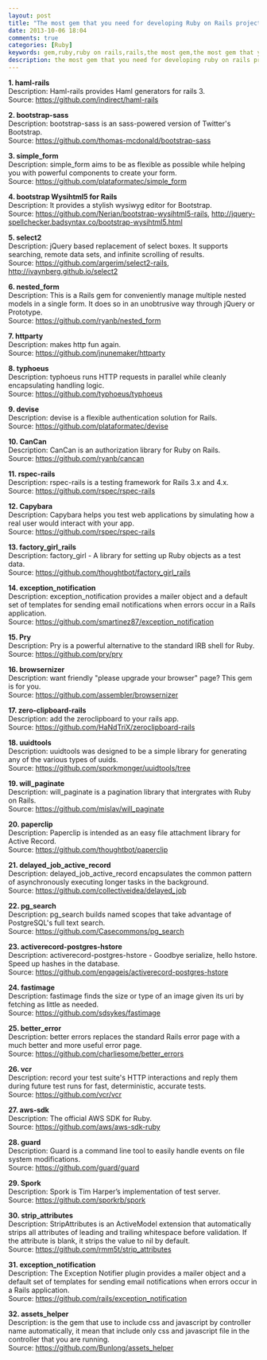 ```yaml
---
layout: post
title: "The most gem that you need for developing Ruby on Rails project"
date: 2013-10-06 18:04
comments: true
categories: [Ruby]
keywords: gem,ruby,ruby on rails,rails,the most gem,the most gem that you need for developing ruby on rails project
description: the most gem that you need for developing ruby on rails project
---
```


<!-- **Content start here** -->
<p>
  <strong>1. haml-rails</strong><br/>
  Description: Haml-rails provides Haml generators for rails 3.<br/>
  Source: <a href="https://github.com/indirect/haml-rails" target="_blank">https://github.com/indirect/haml-rails</a>
</p>
<p>
  <strong>2. bootstrap-sass</strong><br/>
  Description: bootstrap-sass is an sass-powered version of Twitter's Bootstrap.<br/>
  Source: <a href="https://github.com/thomas-mcdonald/bootstrap-sass" target="_blank">https://github.com/thomas-mcdonald/bootstrap-sass</a>
</p>
<p>
  <strong>3. simple_form</strong><br/>
  Description: simple_form aims to be as flexible as possible while helping you with powerful components to create your form.<br/>
  Source: <a href="https://github.com/plataformatec/simple_form" target="_blank">https://github.com/plataformatec/simple_form</a>
</p>
<p>
  <strong>4. bootstrap Wysihtml5 for Rails</strong><br/>
  Description: It provides a stylish wysiwyg editor for Bootstrap.<br/>
  Source: <a href="https://github.com/Nerian/bootstrap-wysihtml5-rails" target="_blank">https://github.com/Nerian/bootstrap-wysihtml5-rails</a>, <a href="http://jquery-spellchecker.badsyntax.co/bootstrap-wysihtml5.html" target="_blank">http://jquery-spellchecker.badsyntax.co/bootstrap-wysihtml5.html</a>
</p>
<p>
  <strong>5. select2</strong><br/>
  Description: jQuery based replacement of select boxes. It supports searching, remote data sets, and infinite scrolling of results.<br/>
  Source: <a href="https://github.com/argerim/select2-rails" target="_blank">https://github.com/argerim/select2-rails</a>, <a href="http://ivaynberg.github.io/select2" target="_blank">http://ivaynberg.github.io/select2</a>
</p>
<p>
  <strong>6. nested_form</strong><br/>
  Description: This is a Rails gem for conveniently manage multiple nested models in a single form. It does so in an unobtrusive way through jQuery or Prototype.<br/>
  Source: <a href="https://github.com/ryanb/nested_form" target="_blank">https://github.com/ryanb/nested_form</a>
</p>
<p>
  <strong>7. httparty</strong><br/>
  Description: makes http fun again.<br/>
  Source: <a href="https://github.com/jnunemaker/httparty" target="_blank">https://github.com/jnunemaker/httparty</a>
</p>
<p>
  <strong>8. typhoeus</strong><br/>
  Description: typhoeus runs HTTP requests in parallel while cleanly encapsulating handling logic.<br/>
  Source: <a href="https://github.com/typhoeus/typhoeus" target="_blank">https://github.com/typhoeus/typhoeus</a>
</p>
<p>
  <strong>9. devise</strong><br/>
  Description: devise is a flexible authentication solution for Rails.<br/>
  Source: <a href="https://github.com/plataformatec/devise" target="_blank">https://github.com/plataformatec/devise</a>
</p>
<p>
  <strong>10. CanCan</strong><br/>
  Description: CanCan is an authorization library for Ruby on Rails.<br/>
  Source: <a href="https://github.com/ryanb/cancan" target="_blank">https://github.com/ryanb/cancan</a>
</p>
<p>
  <strong>11. rspec-rails</strong><br/>
  Description: rspec-rails is a testing framework for Rails 3.x and 4.x.<br/>
  Source: <a href="https://github.com/rspec/rspec-rails" target="_blank">https://github.com/rspec/rspec-rails</a>
</p>
<p>
  <strong>12. Capybara</strong><br/>
  Description: Capybara helps you test web applications by simulating how a real user would interact with your app.<br/>
  Source: <a href="https://github.com/rspec/rspec-rails" target="_blank">https://github.com/rspec/rspec-rails</a>
</p>
<p>
  <strong>13. factory_girl_rails</strong><br/>
  Description: factory_girl - A library for setting up Ruby objects as a test data.<br/>
  Source: <a href="https://github.com/thoughtbot/factory_girl_rails" target="_blank">https://github.com/thoughtbot/factory_girl_rails</a>
</p>
<p>
  <strong>14. exception_notification</strong><br/>
  Description: exception_notification provides a mailer object and a default set of templates for sending email notifications when errors occur in a Rails application.<br/>
  Source: <a href="https://github.com/smartinez87/exception_notification" target="_blank">https://github.com/smartinez87/exception_notification</a>
</p>
<p>
  <strong>15. Pry</strong><br/>
  Description: Pry is a powerful alternative to the standard IRB shell for Ruby.<br/>
  Source: <a href="https://github.com/pry/pry" target="_blank">https://github.com/pry/pry</a>
</p>
<p>
  <strong>16. browsernizer</strong><br/>
  Description: want friendly "please upgrade your browser" page? This gem is for you.<br/>
  Source: <a href="https://github.com/assembler/browsernizer" target="_blank">https://github.com/assembler/browsernizer</a>
</p>
<p>
  <strong>17. zero-clipboard-rails</strong><br/>
  Description: add the zeroclipboard to your rails app.<br/>
  Source: <a href="https://github.com/HaNdTriX/zeroclipboard-rails" target="_blank">https://github.com/HaNdTriX/zeroclipboard-rails</a>
</p>
<p>
  <strong>18. uuidtools</strong><br/>
  Description: uuidtools was designed to be a simple library for generating any of the various types of uuids.<br/>
  Source: <a href="https://github.com/sporkmonger/uuidtools/tree/" target="_blank">https://github.com/sporkmonger/uuidtools/tree</a>
</p>
<p>
  <strong>19. will_paginate</strong><br/>
  Description: will_paginate is a pagination library that intergrates with Ruby on Rails.<br/>
  Source: <a href="https://github.com/mislav/will_paginate" target="_blank">https://github.com/mislav/will_paginate</a>
</p>
<p>
  <strong>20. paperclip</strong><br/>
  Description: Paperclip is intended as an easy file attachment library for Active Record.<br/>
  Source: <a href="https://github.com/thoughtbot/paperclip" target="_blank">https://github.com/thoughtbot/paperclip</a>
</p>
<p>
  <strong>21. delayed_job_active_record</strong><br/>
  Description: delayed_job_active_record encapsulates the common pattern of asynchronously executing longer tasks in the background.<br/>
  Source: <a href="https://github.com/collectiveidea/delayed_job" target="_blank">https://github.com/collectiveidea/delayed_job</a>
</p>
<p>
  <strong>22. pg_search</strong><br/>
  Description: pg_search builds named scopes that take advantage of PostgreSQL's full text search.<br/>
  Source: <a href="https://github.com/Casecommons/pg_search" target="_blank">https://github.com/Casecommons/pg_search</a>
</p>
<p>
  <strong>23. activerecord-postgres-hstore</strong><br/>
  Description: activerecord-postgres-hstore - Goodbye serialize, hello hstore. Speed up hashes in the database.<br/>
  Source: <a href="https://github.com/engageis/activerecord-postgres-hstore" target="_blank">https://github.com/engageis/activerecord-postgres-hstore</a>
</p>
<p>
  <strong>24. fastimage</strong><br/>
  Description: fastimage finds the size or type of an image given its uri by fetching as little as needed.<br/>
  Source: <a href="https://github.com/sdsykes/fastimage" target="_blank">https://github.com/sdsykes/fastimage</a>
</p>
<p>
  <strong>25. better_error</strong><br/>
  Description: better errors replaces the standard Rails error page with a much better and more useful error page.<br/>
  Source: <a href="https://github.com/charliesome/better_errors" target="_blank">https://github.com/charliesome/better_errors</a>
</p>
<p>
  <strong>26. vcr</strong><br/>
  Description: record your test suite's HTTP interactions and reply them during future test runs for fast, deterministic, accurate tests.<br/>
  Source: <a href="https://github.com/vcr/vcr" target="_blank">https://github.com/vcr/vcr</a>
</p>
<p>
  <strong>27. aws-sdk</strong><br/>
  Description: The official AWS SDK for Ruby.<br/>
  Source: <a href="https://github.com/aws/aws-sdk-ruby" target="_blank">https://github.com/aws/aws-sdk-ruby</a>
</p>
<p>
  <strong>28. guard</strong><br/>
  Description: Guard is a command line tool to easily handle events on file system modifications.<br/>
  Source: <a href="https://github.com/guard/guard" target="_blank">https://github.com/guard/guard</a>
</p>
<p>
  <strong>29. Spork</strong><br/>
  Description: Spork is Tim Harper’s implementation of test server.<br/>
  Source: <a href="https://github.com/sporkrb/spork" target="_blank">https://github.com/sporkrb/spork</a>
</p>
<p>
  <strong>30. strip_attributes</strong><br/>
  Description: StripAttributes is an ActiveModel extension that automatically strips all attributes of leading and trailing whitespace before validation. If the attribute is blank, it strips the value to nil by default.<br/>
  Source: <a href="https://github.com/rmm5t/strip_attributes" target="_blank">https://github.com/rmm5t/strip_attributes</a>
</p>
<p>
  <strong>31. exception_notification</strong><br/>
  Description: The Exception Notifier plugin provides a mailer object and a default set of templates for sending email notifications when errors occur in a Rails application.<br/>
  Source: <a href="https://github.com/rails/exception_notification" target="_blank">https://github.com/rails/exception_notification</a>
</p>
<p>
  <strong>32. assets_helper</strong><br/>
  Description:  is the gem that use to include css and javascript by controller name automatically, it mean that include only css and javascript file in the controller that you are running.<br/>
  Source: <a href="https://github.com/Bunlong/assets_helper" target="_blank">https://github.com/Bunlong/assets_helper</a>
</p>